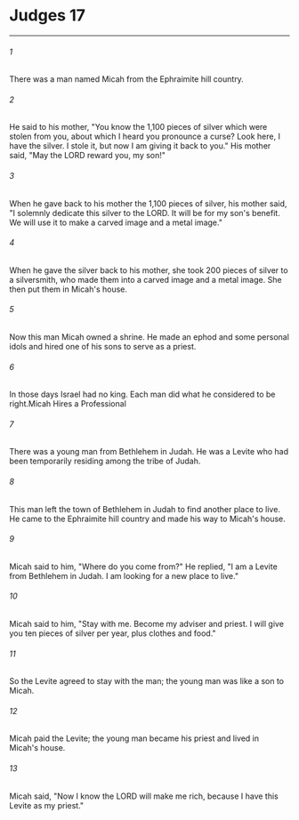 # Judges 17
***



###### 1 
There was a man named Micah from the Ephraimite hill country. 

###### 2 
He said to his mother, "You know the 1,100 pieces of silver which were stolen from you, about which I heard you pronounce a curse? Look here, I have the silver. I stole it, but now I am giving it back to you." His mother said, "May the LORD reward you, my son!" 

###### 3 
When he gave back to his mother the 1,100 pieces of silver, his mother said, "I solemnly dedicate this silver to the LORD. It will be for my son's benefit. We will use it to make a carved image and a metal image." 

###### 4 
When he gave the silver back to his mother, she took 200 pieces of silver to a silversmith, who made them into a carved image and a metal image. She then put them in Micah's house. 

###### 5 
Now this man Micah owned a shrine. He made an ephod and some personal idols and hired one of his sons to serve as a priest. 

###### 6 
In those days Israel had no king. Each man did what he considered to be right.Micah Hires a Professional 

###### 7 
There was a young man from Bethlehem in Judah. He was a Levite who had been temporarily residing among the tribe of Judah. 

###### 8 
This man left the town of Bethlehem in Judah to find another place to live. He came to the Ephraimite hill country and made his way to Micah's house. 

###### 9 
Micah said to him, "Where do you come from?" He replied, "I am a Levite from Bethlehem in Judah. I am looking for a new place to live." 

###### 10 
Micah said to him, "Stay with me. Become my adviser and priest. I will give you ten pieces of silver per year, plus clothes and food." 

###### 11 
So the Levite agreed to stay with the man; the young man was like a son to Micah. 

###### 12 
Micah paid the Levite; the young man became his priest and lived in Micah's house. 

###### 13 
Micah said, "Now I know the LORD will make me rich, because I have this Levite as my priest."
